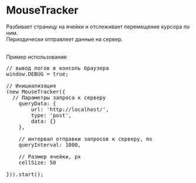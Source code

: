 MouseTracker
============

Разбивает страницу на ячейки и отслеживает перемещение курсора по ним.<br />
Периодически отправляет данные на сервер.<br /><br />

Пример использования:
<pre>
// вывод логов в консоль браузера
window.DEBUG = true;

// Инициализация
(new MouseTracker({
  // Параметры запроса к серверу
	queryData: {
		url: 'http://localhost/',
		type: 'post',
		data: {}
	},
	
	// интервал отправки запросов к серверу, ms
	queryInterval: 1000,
	
	// Размер ячейки, px
	cellSize: 50
	
})).start();
</pre>
